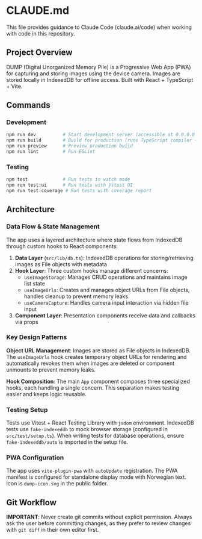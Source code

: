 # CLAUDE.md

This file provides guidance to Claude Code (claude.ai/code) when working with code in this repository.

## Project Overview

DUMP (Digital Unorganized Memory Pile) is a Progressive Web App (PWA) for capturing and storing images using the device camera. Images are stored locally in IndexedDB for offline access. Built with React + TypeScript + Vite.

## Commands

### Development
```bash
npm run dev          # Start development server (accessible at 0.0.0.0 for Gitpod)
npm run build        # Build for production (runs TypeScript compiler + Vite build)
npm run preview      # Preview production build
npm run lint         # Run ESLint
```

### Testing
```bash
npm test             # Run tests in watch mode
npm run test:ui      # Run tests with Vitest UI
npm run test:coverage # Run tests with coverage report
```

## Architecture

### Data Flow & State Management

The app uses a layered architecture where state flows from IndexedDB through custom hooks to React components:

1. **Data Layer** (`src/lib/db.ts`): IndexedDB operations for storing/retrieving images as File objects with metadata
2. **Hook Layer**: Three custom hooks manage different concerns:
   - `useImageStorage`: Manages CRUD operations and maintains image list state
   - `useImageUrls`: Creates and manages object URLs from File objects, handles cleanup to prevent memory leaks
   - `useCameraCapture`: Handles camera input interaction via hidden file input
3. **Component Layer**: Presentation components receive data and callbacks via props

### Key Design Patterns

**Object URL Management**: Images are stored as File objects in IndexedDB. The `useImageUrls` hook creates temporary object URLs for rendering and automatically revokes them when images are deleted or component unmounts to prevent memory leaks.

**Hook Composition**: The main `App` component composes three specialized hooks, each handling a single concern. This separation makes testing easier and keeps logic reusable.

### Testing Setup

Tests use Vitest + React Testing Library with `jsdom` environment. IndexedDB tests use `fake-indexeddb` to mock browser storage (configured in `src/test/setup.ts`). When writing tests for database operations, ensure `fake-indexeddb/auto` is imported in the setup file.

### PWA Configuration

The app uses `vite-plugin-pwa` with `autoUpdate` registration. The PWA manifest is configured for standalone display mode with Norwegian text. Icon is `dump-icon.svg` in the public folder.

## Git Workflow

**IMPORTANT**: Never create git commits without explicit permission. Always ask the user before committing changes, as they prefer to review changes with `git diff` in their own editor first.
